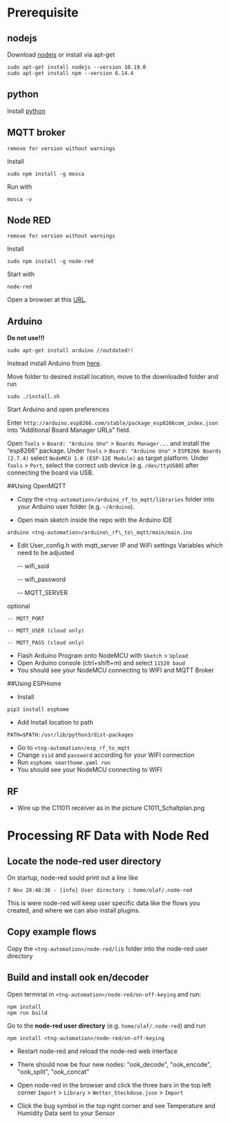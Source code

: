 # Prerequisite

## nodejs
Download [nodejs](https://nodejs.org/en/download/)
or install via apt-get
```
sudo apt-get install nodejs --version 10.19.0
sudo apt-get install npm --version 6.14.4
```
## python
Install [python](https://www.python.org/downloads/)

## MQTT broker
```
remove for version without warnings
```
Install
```
sudo npm install -g mosca
```
Run with
```
mosca -v
```

## Node RED
```
remove for version without warnings
```
Install
```
sudo npm install -g node-red
```
Start with
```
node-red
```
Open a browser at this [URL](http://127.0.0.1:1880/).

## Arduino
**Do not use!!!**
```
sudo apt-get install arduino //outdated!!
```
Instead install Arduino from [here](https://www.arduino.cc/en/Main/Software).

Move folder to desired install location, move to the downloaded folder and run
```
sudo ./install.sh
```
Start Arduino and open preferences

Enter `http://arduino.esp8266.com/stable/package_esp8266com_index.json` into “Additional Board Manager URLs” field. 

Open `Tools` > `Board: "Arduino Uno"` > `Boards Manager...` and install the “esp8266” package.
Under `Tools` > `Board: "Arduino Uno"` > `ESP8266 Boards (2.7.4)` select `NodeMCU 1.0 (ESP-12E Module)` as target platform.
Under `Tools` > `Port`, select the correct usb device (e.g. `/dev/ttyUSB0`) after connecting the board via USB.


##Using OpenMQTT

- Copy the `<tng-automation>/arduino_rf_to_mqtt/libraries` folder into your Arduino user folder (e.g. `~/Arduino`).

- Open main sketch inside the repo with the Arduino IDE

```
arduino <tng-automation>/arduino\_rf\_to\_mqtt/main/main.ino
```
- Edit User_config.h with mqtt_server IP and WiFi settings Variables which need to be adjusted
	
	
	-- wifi_ssid
	
	-- wifi_password
	   
	-- MQTT_SERVER

optional
    
    -- MQTT_PORT
    
    -- MQTT_USER (cloud only)
    
    -- MQTT_PASS (cloud only)
	
- Flash Arduino Program onto NodeMCU with `Sketch` > `Upload`
- Open Arduino console (ctrl+shift+m) and select `11520 baud`
- You should see your NodeMCU connecting to WIFI and MQTT Broker

##Using ESPHome
- Install
```
pip3 install esphome
```
- Add Install location to path
```
PATH=$PATH:/usr/lib/python3/dist-packages
```
- Go to `<tng-automation>/esp_rf_to_mqtt`
- Change `ssid` and `password` according for your WIFI connection
- Run `esphome smarthome.yaml run`
- You should see your NodeMCU connecting to WIFI
## RF
- Wire up the C11011 receiver as in the picture C1011_Schaltplan.png

# Processing RF Data with Node Red

## Locate the node-red user directory

On startup, node-red sould print out a line like

`7 Nov 20:48:30 - [info] User directory : home/olaf/.node-red`

This is were node-red will keep user specific data like the flows you created, and where we can also install plugins.

## Copy example flows
Copy the `<tng-automation>/node-red/lib` folder into the node-red user directory

## Build and install ook en/decoder

Open terminal in `<tng-automation>/node-red/on-off-keying` and run:
```
npm install
npm run build
```
Go to the **node-red user directory** (e.g. `home/olaf/.node-red`) and run
```
npm install <tng-automation>/node-red/on-off-keying
```
- Restart node-red and reload the node-red web interface
- There should now be four new nodes: "ook_decode", "ook_encode", "ook_split", "ook_concat"

- Open node-red in the browser and click the three bars in the top left corner `Import` > `Library` > `Wetter_Steckdose.json` > `Import`

- Click the bug symbol in the top right corner and see Temperature and Humidity Data sent to your Sensor
